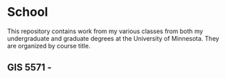 # School

This repository contains work from my various classes from both my undergraduate and graduate degrees at the University of Minnesota. They are organized by course title.

## GIS 5571 - 

